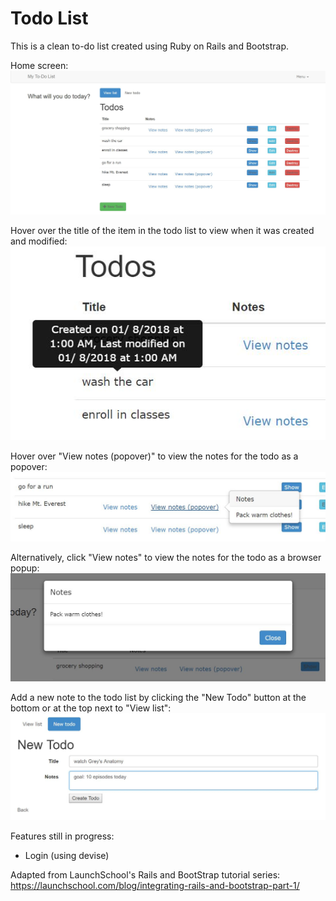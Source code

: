 # Todo List #

This is a clean to-do list created using Ruby on Rails and Bootstrap. 

Home screen: 
![Home screen](home.jpg)


Hover over the title of the item in the todo list to view when it was created and modified:
![Tooltip](/README-images/tooltip.jpg)


Hover over "View notes (popover)" to view the notes for the todo as a popover:
![Popover notes](/README-images/popover-note.jpg)


Alternatively, click "View notes" to view the notes for the todo as a browser popup:
![Popup notes](/README-images/popup-note.jpg)

Add a new note to the todo list by clicking the "New Todo" button at the bottom or at the top next to "View list":
![New todo](/README-images/new-todo.jpg)


Features still in progress: 

* Login (using devise)


Adapted from LaunchSchool's Rails and BootStrap tutorial series: 
https://launchschool.com/blog/integrating-rails-and-bootstrap-part-1/
